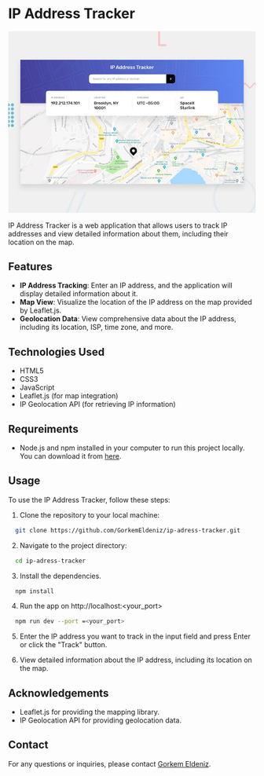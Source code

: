 # IP Address Tracker

![IP Address Tracker](https://github.com/GorkemEldeniz/ip-adress-tracker/blob/GorkemEldeniz/design/desktop-preview.jpg)

IP Address Tracker is a web application that allows users to track IP addresses and view detailed information about them, including their location on the map.

## Features

- **IP Address Tracking**: Enter an IP address, and the application will display detailed information about it.
- **Map View**: Visualize the location of the IP address on the map provided by Leaflet.js.
- **Geolocation Data**: View comprehensive data about the IP address, including its location, ISP, time zone, and more.

## Technologies Used

- HTML5
- CSS3
- JavaScript
- Leaflet.js (for map integration)
- IP Geolocation API (for retrieving IP information)

## Requreiments

- Node.js and npm installed in your computer to run this project locally. You can download it from [here](https://nodejs.org/en/).

## Usage

To use the IP Address Tracker, follow these steps:

1. Clone the repository to your local machine:

```bash
  git clone https://github.com/GorkemEldeniz/ip-adress-tracker.git
```

2. Navigate to the project directory:

```bash
  cd ip-adress-tracker
```

3. Install the dependencies.

```bash
  npm install
```

4. Run the app on http://localhost:<your_port>

```bash
  npm run dev --port =<your_port>
```

5. Enter the IP address you want to track in the input field and press Enter or click the "Track" button.

6. View detailed information about the IP address, including its location on the map.

## Acknowledgements

- Leaflet.js for providing the mapping library.
- IP Geolocation API for providing geolocation data.

## Contact

For any questions or inquiries, please contact [Gorkem Eldeniz](https://github.com/GorkemEldeniz).
